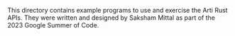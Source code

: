 This directory contains example programs to use and exercise
the Arti Rust APIs. They were written and designed by
Saksham Mittal as part of the 2023 Google Summer of Code.
